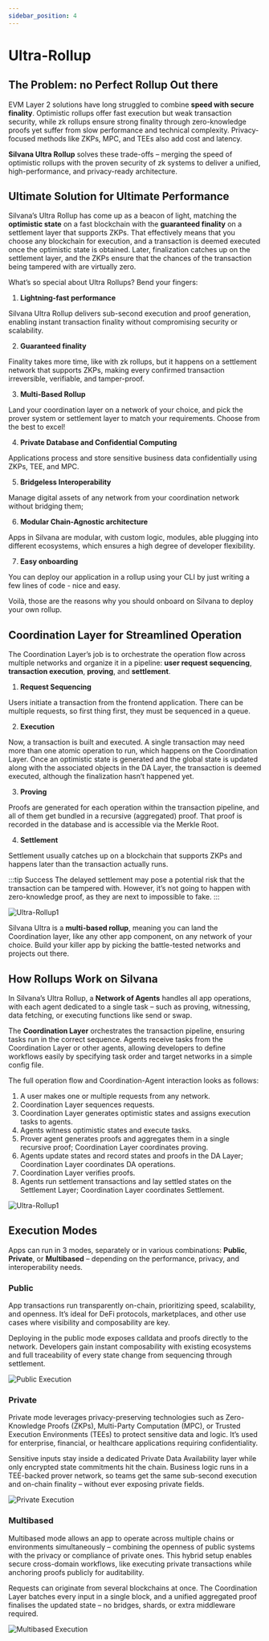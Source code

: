 ```yaml
---
sidebar_position: 4
---
```

# Ultra-Rollup

## The Problem: no Perfect Rollup Out there

EVM Layer 2 solutions have long struggled to combine **speed with secure finality**. Optimistic rollups offer fast execution but weak transaction security, while zk rollups ensure strong finality through zero-knowledge proofs yet suffer from slow performance and technical complexity. Privacy-focused methods like ZKPs, MPC, and TEEs also add cost and latency.

**Silvana Ultra Rollup** solves these trade-offs – merging the speed of optimistic rollups with the proven security of zk systems to deliver a unified, high-performance, and privacy-ready architecture.

## Ultimate Solution for Ultimate Performance

Silvana’s Ultra Rollup has come up as a beacon of light, matching the **optimistic state** on a fast blockchain with the **guaranteed finality** on a settlement layer that supports ZKPs. That effectively means that you choose any blockchain for execution, and a transaction is deemed executed once the optimistic state is obtained. Later, finalization catches up on the settlement layer, and the ZKPs ensure that the chances of the transaction being tampered with are virtually zero.

What’s so special about Ultra Rollups? Bend your fingers:

1. **Lightning-fast performance**

Silvana Ultra Rollup delivers sub-second execution and proof generation, enabling instant transaction finality without compromising security or scalability.

2. **Guaranteed finality**

Finality takes more time, like with zk rollups, but it happens on a settlement network that supports ZKPs, making every confirmed transaction irreversible, verifiable, and tamper-proof.

3. **Multi-Based Rollup** 

Land your coordination layer on a network of your choice, and pick the prover system or settlement layer to match your requirements. Choose from the best to excel!

4. **Private Database and Confidential Computing**

Applications process and store sensitive business data confidentially using ZKPs, TEE, and MPC.

5. **Bridgeless Interoperability**

Manage digital assets of any network from your coordination network without bridging them;

6. **Modular Chain-Agnostic architecture**

Apps in Silvana are modular, with custom logic, modules, able plugging into different ecosystems, which ensures a high degree of developer flexibility.

7. **Easy onboarding**

You can deploy our application in a rollup using your CLI by just writing a few lines of code - nice and easy.

Voilà, those are the reasons why you should onboard on Silvana to deploy your own rollup.

## Coordination Layer for Streamlined Operation
The Coordination Layer’s job is to orchestrate the operation flow across multiple networks and organize it in a pipeline: **user request sequencing**, **transaction execution**, **proving**, and **settlement**.

1. **Request Sequencing**

Users initiate a transaction from the frontend application. There can be multiple requests, so first thing first, they must be sequenced in a queue.

2. **Execution**

Now, a transaction is built and executed. A single transaction may need more than one atomic operation to run, which happens on the Coordination Layer. Once an optimistic state is generated and  the global state is updated along with the associated objects in the DA Layer, the transaction is deemed executed, although the finalization hasn’t happened yet.

3. **Proving**

Proofs are generated for each operation within the transaction pipeline, and all of them get bundled in a recursive (aggregated) proof. That proof is recorded in the database and is accessible via the Merkle Root.

4. **Settlement**

Settlement usually catches up on a blockchain that supports ZKPs and happens later than the transaction actually runs. 

:::tip Success
The delayed settlement may pose a potential risk that the transaction can be tampered with. However, it’s not going to happen with zero-knowledge proof, as they are next to impossible to fake.
:::

![Ultra-Rollup1](./ultra-rollup/img/scheme-1.png)

Silvana Ultra is a **multi-based rollup**, meaning you can land the Coordination layer, like any other app component, on any network of your choice. Build your killer app by picking the battle-tested networks and projects out there.

## How Rollups Work on Silvana
In Silvana’s Ultra Rollup, a **Network of Agents** handles all app operations, with each agent dedicated to a single task – such as proving, witnessing, data fetching, or executing functions like send or swap. 

The **Coordination Layer** orchestrates the transaction pipeline, ensuring tasks run in the correct sequence. Agents receive tasks from the Coordination Layer or other agents, allowing developers to define workflows easily by specifying task order and target networks in a simple config file.

The full operation flow and Coordination-Agent interaction looks as follows:

1. A user makes one or multiple requests from any network.
2. Coordination Layer sequences requests.
3. Coordination Layer generates optimistic states and assigns execution tasks to agents.
4. Agents witness optimistic states and execute tasks.
5. Prover agent generates proofs and aggregates them in a single recursive proof; Coordination Layer coordinates proving.
6. Agents update states and record states and proofs in the DA Layer; Coordination Layer coordinates DA operations.
7. Coordination Layer verifies proofs.
8. Agents run settlement transactions and lay settled states on the Settlement Layer; Coordination Layer coordinates Settlement.

![Ultra-Rollup1](./ultra-rollup/img/scheme-2.png)

## Execution Modes
Apps can run in 3 modes, separately or in various combinations: **Public**, **Private**, or **Multibased** – depending on the performance, privacy, and interoperability needs.

### Public
App transactions run transparently on-chain, prioritizing speed, scalability, and openness. It’s ideal for DeFi protocols, marketplaces, and other use cases where visibility and composability are key.

Deploying in the public mode exposes calldata and proofs directly to the network. Developers gain instant composability with existing ecosystems and full traceability of every state change from sequencing through settlement.

![Public Execution](./ultra-rollup/img/public.png)

### Private
Private mode leverages privacy-preserving technologies such as Zero-Knowledge Proofs (ZKPs), Multi-Party Computation (MPC), or Trusted Execution Environments (TEEs) to protect sensitive data and logic. It’s used for enterprise, financial, or healthcare applications requiring confidentiality.

Sensitive inputs stay inside a dedicated Private Data Availability layer while only encrypted state commitments hit the chain. Business logic runs in a TEE-backed prover network, so teams get the same sub-second execution and on-chain finality – without ever exposing private fields.

![Private Execution](./ultra-rollup/img/private.png)

### Multibased
Multibased mode allows an app to operate across multiple chains or environments simultaneously – combining the openness of public systems with the privacy or compliance of private ones. This hybrid setup enables secure cross-domain workflows, like executing private transactions while anchoring proofs publicly for auditability.

Requests can originate from several blockchains at once. The Coordination Layer batches every input in a single block, and a unified aggregated proof finalises the updated state – no bridges, shards, or extra middleware required.

![Multibased Execution](./ultra-rollup/img/multibased.png)




